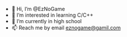 - 👋 Hi, I’m @EzNoGame
- 👀 I’m interested in learning C/C++
- 🌱 I’m currently in high school
- 📫 Reach me by email eznogame@gamil.com

<!---
EzNoGame/EzNoGame is a ✨ special ✨ repository because its `README.md` (this file) appears on your GitHub profile.
You can click the Preview link to take a look at your changes.
--->
